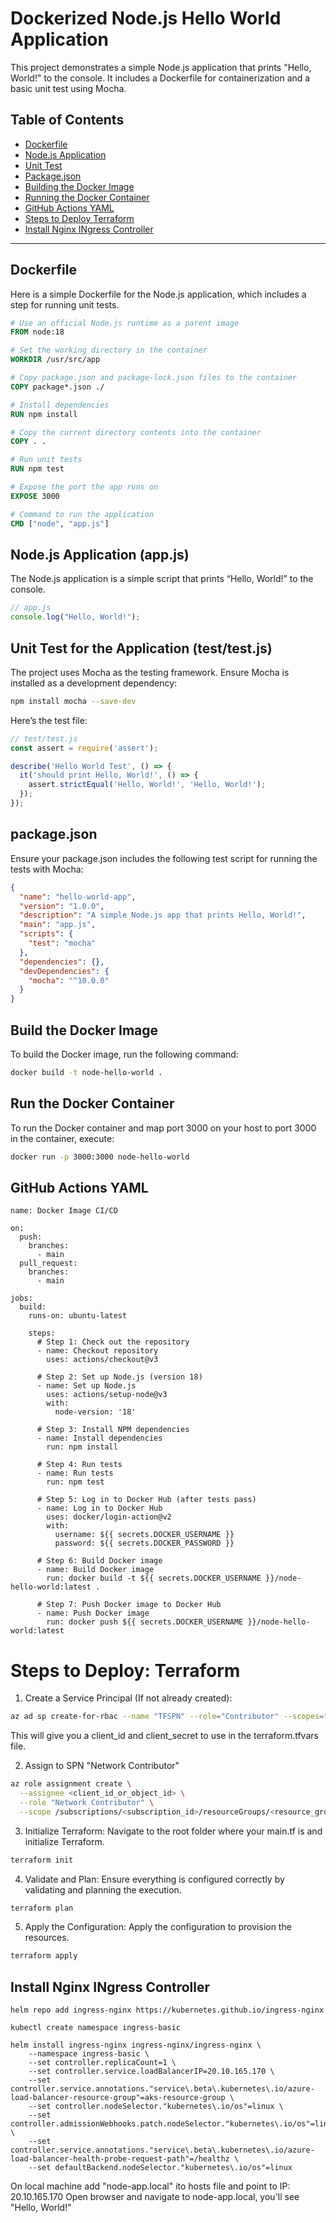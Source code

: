 # Dockerized Node.js Hello World Application

This project demonstrates a simple Node.js application that prints "Hello, World!" to the console. It includes a Dockerfile for containerization and a basic unit test using Mocha.

## Table of Contents

- [Dockerfile](#dockerfile)
- [Node.js Application](#nodejs-application-appjs)
- [Unit Test](#unit-test-for-the-application-testtestjs)
- [Package.json](#packagejson)
- [Building the Docker Image](#build-the-docker-image)
- [Running the Docker Container](#run-the-docker-container)
- [GitHub Actions YAML](#github-actions-yaml)
- [Steps to Deploy Terraform ](#steps-to-deploy-terraform)
- [Install Nginx INgress Controller](#install-nginx-iNgress-controller)

---

## Dockerfile

Here is a simple Dockerfile for the Node.js application, which includes a step for running unit tests.

```Dockerfile
# Use an official Node.js runtime as a parent image
FROM node:18

# Set the working directory in the container
WORKDIR /usr/src/app

# Copy package.json and package-lock.json files to the container
COPY package*.json ./

# Install dependencies
RUN npm install

# Copy the current directory contents into the container
COPY . .

# Run unit tests
RUN npm test

# Expose the port the app runs on
EXPOSE 3000

# Command to run the application
CMD ["node", "app.js"]
```
## Node.js Application (app.js)
The Node.js application is a simple script that prints “Hello, World!” to the console.
```javascript
// app.js
console.log("Hello, World!");
```

## Unit Test for the Application (test/test.js)
The project uses Mocha as the testing framework. Ensure Mocha is installed as a development dependency:
```bash
npm install mocha --save-dev
```

Here’s the test file:
```javascript
// test/test.js
const assert = require('assert');

describe('Hello World Test', () => {
  it('should print Hello, World!', () => {
    assert.strictEqual('Hello, World!', 'Hello, World!');
  });
});
```

## package.json

Ensure your package.json includes the following test script for running the tests with Mocha:
```json
{
  "name": "hello-world-app",
  "version": "1.0.0",
  "description": "A simple Node.js app that prints Hello, World!",
  "main": "app.js",
  "scripts": {
    "test": "mocha"
  },
  "dependencies": {},
  "devDependencies": {
    "mocha": "^10.0.0"
  }
}
```

## Build the Docker Image
To build the Docker image, run the following command:
```bash
docker build -t node-hello-world .
```

## Run the Docker Container
To run the Docker container and map port 3000 on your host to port 3000 in the container, execute:
```bash
docker run -p 3000:3000 node-hello-world
```

## GitHub Actions YAML
```
name: Docker Image CI/CD

on:
  push:
    branches:
      - main
  pull_request:
    branches:
      - main

jobs:
  build:
    runs-on: ubuntu-latest

    steps:
      # Step 1: Check out the repository
      - name: Checkout repository
        uses: actions/checkout@v3

      # Step 2: Set up Node.js (version 18)
      - name: Set up Node.js
        uses: actions/setup-node@v3
        with:
          node-version: '18'

      # Step 3: Install NPM dependencies
      - name: Install dependencies
        run: npm install

      # Step 4: Run tests
      - name: Run tests
        run: npm test

      # Step 5: Log in to Docker Hub (after tests pass)
      - name: Log in to Docker Hub
        uses: docker/login-action@v2
        with:
          username: ${{ secrets.DOCKER_USERNAME }}
          password: ${{ secrets.DOCKER_PASSWORD }}

      # Step 6: Build Docker image
      - name: Build Docker image
        run: docker build -t ${{ secrets.DOCKER_USERNAME }}/node-hello-world:latest .

      # Step 7: Push Docker image to Docker Hub
      - name: Push Docker image
        run: docker push ${{ secrets.DOCKER_USERNAME }}/node-hello-world:latest
```        

# Steps to Deploy: Terraform

1. Create a Service Principal (If not already created):
```bash
az ad sp create-for-rbac --name "TFSPN" --role="Contributor" --scopes="/subscriptions/<your-subscription-id>"
```
This will give you a client_id and client_secret to use in the terraform.tfvars file.

2. Assign to SPN "Network Contributor" 
```bash
az role assignment create \
  --assignee <client_id_or_object_id> \
  --role "Network Contributor" \
  --scope /subscriptions/<subscription_id>/resourceGroups/<resource_group_name>
  ```

3. Initialize Terraform:
Navigate to the root folder where your main.tf is and initialize Terraform.
```bash
terraform init
```

4. Validate and Plan:
Ensure everything is configured correctly by validating and planning the execution.
```bash
terraform plan
```

5. Apply the Configuration:
Apply the configuration to provision the resources.
```bash
terraform apply
```


## Install Nginx INgress Controller
```
helm repo add ingress-nginx https://kubernetes.github.io/ingress-nginx

kubectl create namespace ingress-basic

helm install ingress-nginx ingress-nginx/ingress-nginx \
    --namespace ingress-basic \
    --set controller.replicaCount=1 \
    --set controller.service.loadBalancerIP=20.10.165.170 \
    --set controller.service.annotations."service\.beta\.kubernetes\.io/azure-load-balancer-resource-group"=aks-resource-group \
    --set controller.nodeSelector."kubernetes\.io/os"=linux \
    --set controller.admissionWebhooks.patch.nodeSelector."kubernetes\.io/os"=linux \
    --set controller.service.annotations."service\.beta\.kubernetes\.io/azure-load-balancer-health-probe-request-path"=/healthz \
    --set defaultBackend.nodeSelector."kubernetes\.io/os"=linux
```    

On local machine add "node-app.local" ito hosts file and point to IP: 20.10.165.170
Open browser and navigate to node-app.local, you'll see "Hello, World!"

